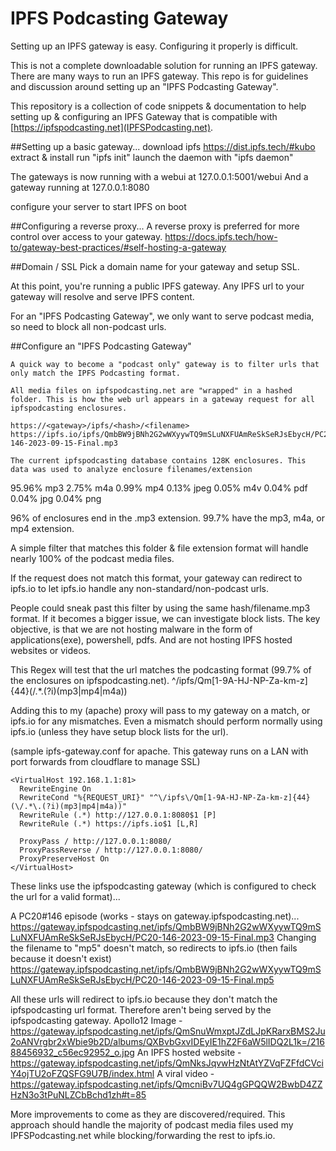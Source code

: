 # IPFS Podcasting Gateway
Setting up an IPFS gateway is easy.
Configuring it properly is difficult.

This is not a complete downloadable solution for running an IPFS gateway. There are many ways to run an IPFS gateway. This repo is for guidelines and discussion around setting up an "IPFS Podcasting Gateway".

This repository is a collection of code snippets & documentation to help setting up & configuring an IPFS Gateway that is compatible with [https://ipfspodcasting.net](IPFSPodcasting.net).

##Setting up a basic gateway...
  download ipfs https://dist.ipfs.tech/#kubo
  extract & install 
  run "ipfs init"
  launch the daemon with "ipfs daemon"
  
  The gateways is now running with a webui at 127.0.0.1:5001/webui
  And a gateway running at 127.0.0.1:8080

  configure your server to start IPFS on boot
  
##Configuring a reverse proxy...
  A reverse proxy is preferred for more control over access to your gateway.
  https://docs.ipfs.tech/how-to/gateway-best-practices/#self-hosting-a-gateway

##Domain / SSL
  Pick a domain name for your gateway and setup SSL.
  
At this point, you're running a public IPFS gateway. Any IPFS url to your gateway will resolve and serve IPFS content. 

For an "IPFS Podcasting Gateway", we only want to serve podcast media, so need to block all non-podcast urls.

##Configure an "IPFS Podcasting Gateway"

	A quick way to become a "podcast only" gateway is to filter urls that only match the IPFS Podcasting format.

	All media files on ipfspodcasting.net are "wrapped" in a hashed folder. This is how the web url appears in a gateway request for all ipfspodcasting enclosures.

	https://<gateway>/ipfs/<hash>/<filename>
	https://ipfs.io/ipfs/QmbBW9jBNh2G2wWXyywTQ9mSLuNXFUAmReSkSeRJsEbycH/PC20-146-2023-09-15-Final.mp3

	The current ipfspodcasting database contains 128K enclosures. This data was used to analyze enclosure filenames/extension

95.96%	mp3
2.75%	m4a
0.99%	mp4
0.13%	jpeg
0.05%	m4v
0.04%	pdf
0.04%	jpg
0.04%	png

96% of enclosures end in the .mp3 extension. 
99.7% have the mp3, m4a, or mp4 extension.

A simple filter that matches this folder & file extension format will handle nearly 100% of the podcast media files.

If the request does not match this format, your gateway can redirect to ipfs.io to let ipfs.io handle any non-standard/non-podcast urls.

People could sneak past this filter by using the same hash/filename.mp3 format. If it becomes a bigger issue, we can investigate block lists. The key objective, is that we are not hosting malware in the form of applications(exe), powershell, pdfs. And are not hosting IPFS hosted websites or videos.

This Regex will test that the url matches the podcasting format (99.7% of the enclosures on ipfspodcasting.net).
^\/ipfs\/Qm[1-9A-HJ-NP-Za-km-z]{44}(\/.*\.(?i)(mp3|mp4|m4a))

Adding this to my (apache) proxy will pass to my gateway on a match, or ipfs.io for any mismatches. Even a mismatch should perform normally using ipfs.io (unless they have setup block lists for the url).

(sample ipfs-gateway.conf for apache. This gateway runs on a LAN with port forwards from cloudflare to manage SSL)
```
<VirtualHost 192.168.1.1:81>
  RewriteEngine On
  RewriteCond "%{REQUEST_URI}" "^\/ipfs\/Qm[1-9A-HJ-NP-Za-km-z]{44}(\/.*\.(?i)(mp3|mp4|m4a))"
  RewriteRule (.*) http://127.0.0.1:8080$1 [P]
  RewriteRule (.*) https://ipfs.io$1 [L,R]

  ProxyPass / http://127.0.0.1:8080/
  ProxyPassReverse / http://127.0.0.1:8080/
  ProxyPreserveHost On
</VirtualHost>
```
These links use the ipfspodcasting gateway (which is configured to check the url for a valid format)...

A PC20#146 episode (works - stays on gateway.ipfspodcasting.net)...
https://gateway.ipfspodcasting.net/ipfs/QmbBW9jBNh2G2wWXyywTQ9mSLuNXFUAmReSkSeRJsEbycH/PC20-146-2023-09-15-Final.mp3
Changing the filename to "mp5" doesn't match, so redirects to ipfs.io  (then fails because it doesn't exist)
https://gateway.ipfspodcasting.net/ipfs/QmbBW9jBNh2G2wWXyywTQ9mSLuNXFUAmReSkSeRJsEbycH/PC20-146-2023-09-15-Final.mp5

All these urls will redirect to ipfs.io because they don't match the ipfspodcasting url format. Therefore aren't being served by the ipfspodcasting gateway.
Apollo12 Image - https://gateway.ipfspodcasting.net/ipfs/QmSnuWmxptJZdLJpKRarxBMS2Ju2oANVrgbr2xWbie9b2D/albums/QXBvbGxvIDEyIE1hZ2F6aW5lIDQ2L1k=/21688456932_c56ec92952_o.jpg
An IPFS hosted website - https://gateway.ipfspodcasting.net/ipfs/QmNksJqvwHzNtAtYZVqFZFfdCVciY4ojTU2oFZQSFG9U7B/index.html
A viral video - https://gateway.ipfspodcasting.net/ipfs/QmcniBv7UQ4gGPQQW2BwbD4ZZHzN3o3tPuNLZCbBchd1zh#t=85

More improvements to come as they are discovered/required. This approach should handle the majority of podcast media files used my IPFSPodcasting.net while blocking/forwarding the rest to ipfs.io.
